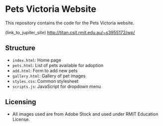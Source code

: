 # Pets Victoria Website
This repository contains the code for the Pets Victoria website.

(link_to_jupiter_site)
http://titan.csit.rmit.edu.au/~s3955172/wp/

## Structure
- `index.html`: Home page
- `pets.html`: List of pets available for adoption
- `add.html`: Form to add new pets
- `gallery.html`: Gallery of pet images
- `styles.css`: Common stylesheet
- `scripts.js`: JavaScript for dropdown menu

## Licensing
- All images used are from Adobe Stock and used under RMIT Education License.
